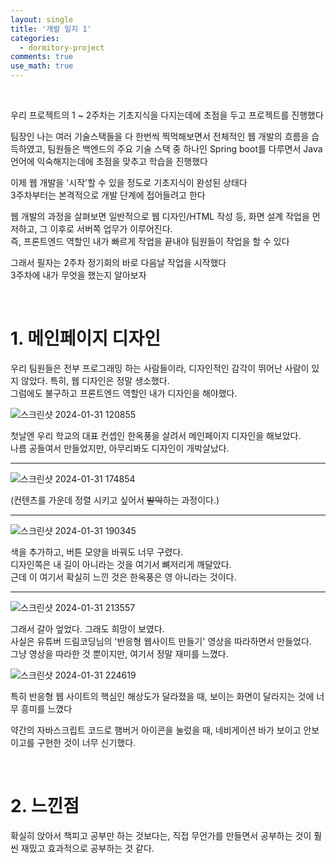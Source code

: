 ```yaml
---
layout: single
title: '개발 일지 1'
categories:
  - dormitory-project
comments: true
use_math: true
---
```


<br>

우리 프로젝트의 1 ~ 2주차는 기초지식을 다지는데에 초점을 두고 프로젝트를 진행했다  

팀장인 나는 여러 기술스택들을 다 한번씩 찍먹해보면서 전체적인 웹 개발의 흐름을 습득하였고, 팀원들은 백엔드의 주요 기술 스택 중 하나인 Spring boot를 다루면서 Java언어에 익숙해지는데에 초점을 맞추고 학습을 진행했다  

이제 웹 개발을 '시작'할 수 있을 정도로 기초지식이 완성된 상태다  
3주차부터는 본격적으로 개발 단계에 접어들려고 한다  

웹 개발의 과정을 살펴보면 일반적으로 웹 디자인/HTML 작성 등, 화면 설계 작업을 먼저하고, 그 이후로 서버쪽 업무가 이루어진다.  
즉, 프론트엔드 역할인 내가 빠르게 작업을 끝내야 팀원들이 작업을 할 수 있다

그래서 필자는 2주차 정기회의 바로 다음날 작업을 시작했다  
3주차에 내가 무엇을 했는지 알아보자

<br>

# 1. 메인페이지 디자인

우리 팀원들은 전부 프로그래밍 하는 사람들이라, 디자인적인 감각이 뛰어난 사람이 있지 않았다. 특히, 웹 디자인은 정말 생소했다.  
그럼에도 불구하고 프론트엔드 역할인 내가 디자인을 해야했다.

![스크린샷 2024-01-31 120855](https://github.com/lgwqwer/lgwqwer.github.io/assets/129755540/059370ef-1b78-463e-8eac-cf6fdb729840)

첫날엔 우리 학교의 대표 컨셉인 한옥풍을 살려서 메인페이지 디자인을 해보았다.  
나름 공들여서 만들었지만, 아무리봐도 디자인이 개박살났다.  

<hr>

![스크린샷 2024-01-31 174854](https://github.com/lgwqwer/lgwqwer.github.io/assets/129755540/63db0008-9ecb-401b-ab6c-9e598bd8da09)

(컨텐츠를 가운데 정렬 시키고 싶어서 ~~발악~~하는 과정이다.)

<hr>

![스크린샷 2024-01-31 190345](https://github.com/lgwqwer/lgwqwer.github.io/assets/129755540/2638a7a5-e284-42d4-a56a-756b30f0e4d4)


색을 추가하고, 버튼 모양을 바꿔도 너무 구렸다.  
디자인쪽은 내 길이 아니라는 것을 여기서 뼈저리게 깨달았다.   
근데 이 여기서 확실히 느낀 것은 한옥풍은 영 아니라는 것이다.

<hr>

![스크린샷 2024-01-31 213557](https://github.com/lgwqwer/lgwqwer.github.io/assets/129755540/a589feb0-c2a3-480a-a813-dab42963073b)

그래서 갈아 엎었다. 그래도 희망이 보였다.  
사실은 유튜버 드림코딩님의 '반응형 웹사이트 만들기' 영상을 따라하면서 만들었다.  
그냥 영상을 따라한 것 뿐이지만, 여기서 정말 재미를 느꼈다.  

![스크린샷 2024-01-31 224619](https://github.com/lgwqwer/lgwqwer.github.io/assets/129755540/34069db8-0887-47c0-8d46-d253c600306c)

특히 반응형 웹 사이트의 핵심인 해상도가 달라졌을 때, 보이는 화면이 달라지는 것에 너무 흥미를 느꼈다

약간의 자바스크립트 코드로 햄버거 아이콘을 눌렀을 때, 네비게이션 바가 보이고 안보이고를 구현한 것이 너무 신기했다.

<br>

# 2. 느낀점

확실히 앉아서 책피고 공부만 하는 것보다는, 직접 무언가를 만들면서 공부하는 것이 훨씬 재밌고 효과적으로 공부하는 것 같다.  

